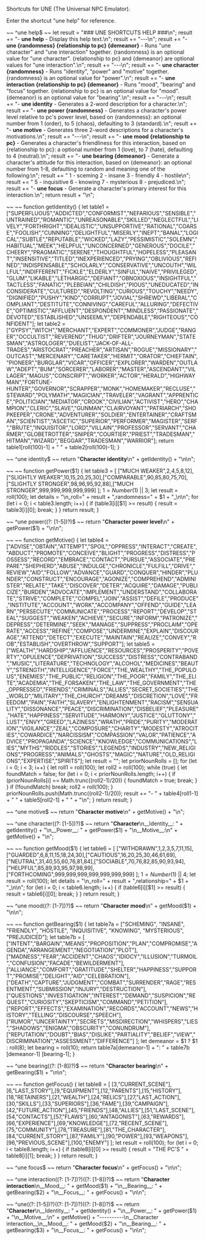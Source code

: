Shortcuts for UNE (The Universal NPC Emulator).

Enter the shortcut "une help" for reference.

~~
^une help$
~~
let result = "### UNE SHORTCUTS HELP ###\n";
result += "- __une help__ - Display this help text.\n";
result += "---\n";
result += "- __une {randomness} {relationship to pc} {demeanor}__ - Runs \"une character\" and \"une interaction\" together.  {randomness} is an optional value for \"une character\".  {relationship to pc} and {demeanor} are optional values for \"une interaction\".\n";
result += "---\n";
result += "- __une character {randomness}__ - Runs \"identity\", \"power\" and \"motive\" together.  {randomness} is an optional value for \"power\".\n";
result += "- __une interaction {relationship to pc} {demeanor}__ - Runs \"mood\", \"bearing\" and \"focus\" together.  {relationship to pc} is an optional value for \"mood\".  {demeanor} is an optional value for \"bearing\".\n";
result += "---\n";
result += "- __une identity__ - Generates a 2-word description for a character.\n";
result += "- __une power {randomness}__ - Generates a character's power level relative to pc's power level, based on {randomness}: an optional number from 1 (order), to 5 (chaos), defaulting to 3 (standard).\n";
result += "- __une motive__ - Generates three 2-word descriptions for a character's motivations.\n";
result += "---\n";
result += "- __une mood {relationship to pc}__ - Generates a character's friendliness for this interaction, based on {relationship to pc}: a optional number from 1 (love), to 7 (hate), defaulting to 4 (neutral).\n";
result += "- __une bearing {demeanor}__ - Generate a character's attitude for this interaction, based on {demeanor}: an optional number from 1-8, defaulting to random and meaning one of the following:\n";
result += "    1 - sceming       2 - insane       3 - friendly          4 - hostile\n";
result += "    5 - inquisitive    6 - knowing    7 - mysterious    8 - prejudiced.\n";
result += "- __une focus__ - Generate a character's primary interest for this interaction.\n";
return result + "\n";


~~
~~
function getIdentity()
{
	let table1 =
	["SUPERFLUOUS","ADDICTED","CONFORMIST","NEFARIOUS","SENSIBLE","UNTRAINED","ROMANTIC","UNREASONABLE","SKILLED","NEGLECTFUL","LIVELY","FORTHRIGHT","IDEALISTIC","UNSUPPORTIVE","RATIONAL","COARSE","FOOLISH","CUNNING","DELIGHTFUL","MISERLY","INEPT","BANAL","LOGICAL","SUBTLE","REPUTABLE","WICKED","LAZY","PESSIMISTIC","SOLEMN","HABITUAL","MEEK","HELPFUL","UNCONCERNED","GENEROUS","DOCILE","CHEERY","PRAGMATIC","SERENE","THOUGHTFUL","HOPELESS","PLEASANT","INSENSITIVE","TITLED","INEXPERIENCED","PRYING","OBLIVIOUS","REFINED","INDISPENSABLE","SCHOLARLY","CONSERVATIVE","UNCOUTH","WILLFUL","INDIFFERENT","FICKLE","ELDERLY","SINFUL","NAIVE","PRIVILEGED","GLUM","LIKABLE","LETHARGIC","DEFIANT","OBNOXIOUS","INSIGHTFUL","TACTLESS","FANATIC","PLEBEIAN","CHILDISH","PIOUS","UNEDUCATED","INCONSIDERATE","CULTURED","REVOLTING","CURIOUS","TOUCHY","NEEDY","DIGNIFIED","PUSHY","KIND","CORRUPT","JOVIAL","SHREWD","LIBERAL","COMPLIANT","DESTITUTE","CONNIVING","CAREFUL","ALLURING","DEFECTIVE","OPTIMISTIC","AFFLUENT","DESPONDENT","MINDLESS","PASSIONATE","DEVOTED","ESTABLISHED","UNSEEMLY","DEPENDABLE","RIGHTEOUS","CONFIDENT"];
	let table2 =
	["GYPSY","WITCH","MERCHANT","EXPERT","COMMONER","JUDGE","RANGER","OCCULTIST","REVEREND","THUG","DRIFTER","JOURNEYMAN","STATESMAN","ASTROLOGER","DUELIST","JACK-OF-ALL-TRADES","ARISTOCRAT","PREACHER","ARTISAN","ROGUE","MISSIONARY","OUTCAST","MERCENARY","CARETAKER","HERMIT","ORATOR","CHIEFTAIN","PIONEER","BURGLAR","VICAR","OFFICER","EXPLORER","WARDEN","OUTLAW","ADEPT","BUM","SORCERER","LABORER","MASTER","ASCENDANT","VILLAGER","MAGUS","CONSCRIPT","WORKER","ACTOR","HERALD","HIGHWAYMAN","FORTUNE-HUNTER","GOVERNOR","SCRAPPER","MONK","HOMEMAKER","RECLUSE","STEWARD","POLYMATH","MAGICIAN","TRAVELER","VAGRANT","APPRENTICE","POLITICIAN","MEDIATOR","CROOK","CIVILIAN","ACTIVIST","HERO","CHAMPION","CLERIC","SLAVE","GUNMAN","CLAIRVOYANT","PATRIARCH","SHOPKEEPER","CRONE","ADVENTURER","SOLDIER","ENTERTAINER","CRAFTSMAN","SCIENTIST","ASCETIC","SUPERIOR","PERFORMER","MAGISTER","SERF","BRUTE","INQUISITOR","LORD","VILLAIN","PROFESSOR","SERVANT","CHARMER","GLOBETROTTER","SNIPER","COURTIER","PRIEST","TRADESMAN","HITMAN","WIZARD","BEGGAR","TRADESMAN","WARRIOR"];
	return table1[roll(100)-1] + " " + table2[roll(100)-1];
}


~~
^une identity$
~~
return "__Character identity__\n" + getIdentity() + "\n\n";


~~
~~
function getPower($1)
{
	let table3 = 
	[ ["MUCH WEAKER",2,4,5,8,12],["SLIGHTLY WEAKER",10,15,20,25,30],["COMPARABLE",90,85,80,75,70],["SLIGHTLY STRONGER",98,96,95,92,88],["MUCH STRONGER",999,999,999,999,999] ];
	$1 = Number($1) || 3;
	let result = roll(100);
	let details = "\n_roll=" + result + ",randomness=" + $1 + "_\n\n";
	for (let i = 0; i < table3.length; i++)
	{
		if (table3[i][$1] >= result)
		{
			result = table3[i][0];
			break;
		}
	}
	return result;
}


~~
^une power((?: [1-5])?)$
~~
return "__Character power level__\n" + getPower($1) + "\n\n";


~~
~~
function getMotive()
{
	let table4 =
	["ADVISE","OBTAIN","ATTEMPT","SPOIL","OPPRESS","INTERACT","CREATE","ABDUCT","PROMOTE","CONCEIVE","BLIGHT","PROGRESS","DISTRESS","POSSESS","RECORD","EMBRACE","CONTACT","PURSUE","ASSOCIATE","PREPARE","SHEPHERD","ABUSE","INDULGE","CHRONICLE","FULFILL","DRIVE","REVIEW","AID","FOLLOW","ADVANCE","GUARD","CONQUER","HINDER","PLUNDER","CONSTRUCT","ENCOURAGE","AGONIZE","COMPREHEND","ADMINISTER","RELATE","TAKE","DISCOVER","DETER","ACQUIRE","DAMAGE","PUBLICIZE","BURDEN","ADVOCATE","IMPLEMENT","UNDERSTAND","COLLABORATE","STRIVE","COMPLETE","COMPEL","JOIN","ASSIST","DEFILE","PRODUCE","INSTITUTE","ACCOUNT","WORK","ACCOMPANY","OFFEND","GUIDE","LEARN","PERSECUTE","COMMUNICATE","PROCESS","REPORT","DEVELOP","STEAL","SUGGEST","WEAKEN","ACHIEVE","SECURE","INFORM","PATRONIZE","DEPRESS","DETERMINE","SEEK","MANAGE","SUPPRESS","PROCLAIM","OPERATE","ACCESS","REFINE","COMPOSE","UNDERMINE","EXPLAIN","DISCOURAGE","ATTEND","DETECT","EXECUTE","MAINTAIN","REALIZE","CONVEY","ROB","ESTABLISH","OVERTHROW","SUPPORT"];
	let table5 =
	["WEALTH","HARDSHIP","AFFLUENCE","RESOURCES","PROSPERITY","POVERTY","OPULENCE","DEPRIVATION","SUCCESS","DISTRESS","CONTRABAND","MUSIC","LITERATURE","TECHNOLOGY","ALCOHOL","MEDICINES","BEAUTY","STRENGTH","INTELLIGENCE","FORCE","THE_WEALTHY","THE_POPULOUS","ENEMIES","THE_PUBLIC","RELIGION","THE_POOR","FAMILY","THE_ELITE","ACADEMIA","THE_FORSAKEN","THE_LAW","THE_GOVERNMENT","THE_OPPRESSED","FRIENDS","CRIMINALS","ALLIES","SECRET_SOCIETIES","THE_WORLD","MILITARY","THE_CHURCH","DREAMS","DISCRETION","LOVE","FREEDOM","PAIN","FAITH","SLAVERY","ENLIGHTENMENT","RACISM","SENSUALITY","DISSONANCE","PEACE","DISCRIMINATION","DISBELIEF","PLEASURE","HATE","HAPPINESS","SERVITUDE","HARMONY","JUSTICE","GLUTTONY","LUST","ENVY","GREED","LAZINESS","WRATH","PRIDE","PURITY","MODERATION","VIGILANCE","ZEAL","COMPOSURE","CHARITY","MODESTY","ATROCITIES","COWARDICE","NARCISSISM","COMPASSION","VALOR","PATIENCE","ADVICE","PROPAGANDA","SCIENCE","KNOWLEDGE","COMMUNICATIONS","LIES","MYTHS","RIDDLES","STORIES","LEGENDS","INDUSTRY","NEW_RELIGIONS","PROGRESS","ANIMALS","GHOSTS","MAGIC","NATURE","OLD_RELIGIONS","EXPERTISE","SPIRITS"];
	let result = "";
	let priorNounRolls = [];
	for (let i = 0; i < 3; i++)
	{
		let roll1 = roll(100);
		let roll2 = roll(100);
		while (true)
		{
			let foundMatch = false;
			for (let i = 0; i < priorNounRolls.length; i++)
			{
				if (priorNounRolls[i] == Math.trunc((roll2-1)/20))
				{
					foundMatch = true;
					break;
				}
			}
			if (!foundMatch) break;
			roll2 = roll(100);
		}
		priorNounRolls.push(Math.trunc((roll2-1)/20));
		result += "- " + table4[roll1-1] + " " + table5[roll2-1] + " " + "\n";
	}
	return result;
}


~~
^une motive$
~~
return "__Character motive__\n" + getMotive() + "\n";

~~
^une character((?: [1-5])?)$
~~
return "__Character__\n__Identity__: " + getIdentity() + "\n__Power__: " + getPower($1) + "\n__Motive__:\n" + getMotive() + "\n";


~~
~~
function getMood($1)
{
	let table6 = 
	[ ["WITHDRAWN",1,2,3,5,7,11,15],["GUARDED",6,8,11,15,18,24,30],["CAUTIOUS",16,20,25,30,46,61,69],["NEUTRAL",31,40,55,60,76,81,84],["SOCIABLE",70,76,82,85,90,93,94],["HELPFUL",85,89,93,95,97,98,99],["FORTHCOMING",999,999,999,999,999,999,999] ];
	$1 = Number($1) || 4;
	let result = roll(100);
	let details = "\n_roll=" + result + ",relationship=" + $1 + "_\n\n";
	for (let i = 0; i < table6.length; i++)
	{
		if (table6[i][$1] >= result)
		{
			result = table6[i][0];
			break;
		}
	}
	return result;
}


~~
^une mood((?: [1-7])?)$
~~
return "__Character mood__\n" + getMood($1) + "\n\n";


~~
~~
function getBearing($1)
{
	let table7a = ["SCHEMING", "INSANE", "FRIENDLY", "HOSTILE", "INQUISITIVE", "KNOWING", "MYSTERIOUS", "PREJUDICED"];
	let table7b = [
	["INTENT","BARGAIN","MEANS","PROPOSITION","PLAN","COMPROMISE","AGENDA","ARRANGEMENT","NEGOTIATION","PLOT"],
	["MADNESS","FEAR","ACCIDENT","CHAOS","IDIOCY","ILLUSION","TURMOIL","CONFUSION","FACADE","BEWILDERMENT"],
	["ALLIANCE","COMFORT","GRATITUDE","SHELTER","HAPPINESS","SUPPORT","PROMISE","DELIGHT","AID","CELEBRATION"],
	["DEATH","CAPTURE","JUDGMENT","COMBAT","SURRENDER","RAGE","RESENTMENT","SUBMISSION","INJURY","DESTRUCTION"],
	["QUESTIONS","INVESTIGATION","INTEREST","DEMAND","SUSPICION","REQUEST","CURIOSITY","SKEPTICISM","COMMAND","PETITION"],
	["REPORT","EFFECTS","EXAMINATION","RECORDS","ACCOUNT","NEWS","HISTORY","TELLING","DISCOURSE","SPEECH"],
	["RUMOR","UNCERTAINTY","SECRETS","MISDIRECTION","WHISPERS","LIES","SHADOWS","ENIGMA","OBSCURITY","CONUNDRUM"],
	["REPUTATION","DOUBT","BIAS","DISLIKE","PARTIALITY","BELIEF","VIEW","DISCRIMINATION","ASSESSMENT","DIFFERENCE"] ];
	let demeanor = $1 ? $1 : roll(8);
	let bearing = roll(10);
return table7a[demeanor-1] + ": " + table7b
[demeanor-1] [bearing-1];
}


~~
^une bearing((?: [1-8])?)$
~~
return "__Character bearing__\n" + getBearing($1) + "\n\n";


~~
~~
function getFocus()
{
	let table8 = [ [3,"CURRENT_SCENE"],[6,"LAST_STORY"],[9,"EQUIPMENT"],[12,"PARENTS"],[15,"HISTORY"],[18,"RETAINERS"],[21,"WEALTH"],[24,"RELICS"],[27,"LAST_ACTION"],[30,"SKILLS"],[33,"SUPERIORS"],[36,"FAME"],[39,"CAMPAIGN"],[42,"FUTURE_ACTION"],[45,"FRIENDS"],[48,"ALLIES"],[51,"LAST_SCENE"],[54,"CONTACTS"],[57,"FLAWS"],[60,"ANTAGONIST"],[63,"REWARDS"],[66,"EXPERIENCE"],[69,"KNOWLEDGE"],[72,"RECENT_SCENE"],[75,"COMMUNITY"],[78,"TREASURE"],[81,"THE_CHARACTER"],[84,"CURRENT_STORY"],[87,"FAMILY"],[90,"POWER"],[93,"WEAPONS"],[96,"PREVIOUS_SCENE"],[100,"ENEMY"] ];
	let result = roll(100);
	for (let i = 0; i < table8.length; i++)
	{
		if (table8[i][0] >= result)
		{
			result = "THE PC'S " + table8[i][1];
			break;
		}
	}
	return result;
}


~~
^une focus$
~~
return "__Character focus__\n" + getFocus() + "\n\n";

~~
^une interaction((?: [1-7])?)((?: [1-8])?)$
~~
return "__Character interaction__\n__Mood__: " + getMood($1) + "\n__Bearing__: " + getBearing($2) + "\n__Focus__: " + getFocus() + "\n\n";

~~
^une((?: [1-5])?)((?: [1-7])?)((?: [1-8])?)$
~~
return "__Character__\n__Identity__: " + getIdentity() + "\n__Power__: " + getPower($1) + "\n__Motive__:\n" + getMotive() + "----------\n__Character interaction__\n__Mood__: " + getMood($2) + "\n__Bearing__: " + getBearing($3) + "\n__Focus__: " + getFocus() + "\n\n";
